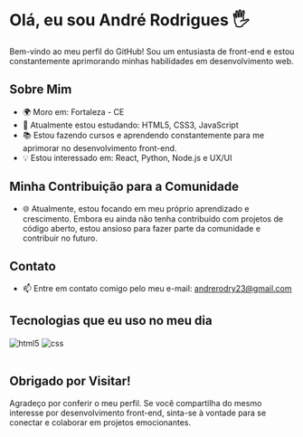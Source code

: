 # Olá, eu sou André Rodrigues 🖐️

Bem-vindo ao meu perfil do GitHub! Sou um entusiasta de front-end e estou constantemente aprimorando minhas habilidades em desenvolvimento web.

## Sobre Mim
- 🌍 Moro em: Fortaleza - CE
- 💼 Atualmente estou estudando: HTML5, CSS3, JavaScript
- 📚 Estou fazendo cursos e aprendendo constantemente para me aprimorar no desenvolvimento front-end.
- 💡 Estou interessado em: React, Python, Node.js e UX/UI

## Minha Contribuição para a Comunidade
- 🌐 Atualmente, estou focando em meu próprio aprendizado e crescimento. Embora eu ainda não tenha contribuído com projetos de código aberto, estou ansioso para fazer parte da comunidade e contribuir no futuro.

## Contato
- 📫 Entre em contato comigo pelo meu e-mail: andrerodry23@gmail.com

## Tecnologias que eu uso no meu dia

<div style="display: inline_block">
  <img align="center" alt="html5" src="https://img.shields.io/badge/HTML5-E34F26?style=for-the-badge&logo=html5&logoColor=white" />
  <img align="center" alt="css" src="https://img.shields.io/badge/CSS3-1572B6?style=for-the-badge&logo=css3&logoColor=white" />
</div><br/>

## Obrigado por Visitar!
Agradeço por conferir o meu perfil. Se você compartilha do mesmo interesse por desenvolvimento front-end, sinta-se à vontade para se conectar e colaborar em projetos emocionantes.













